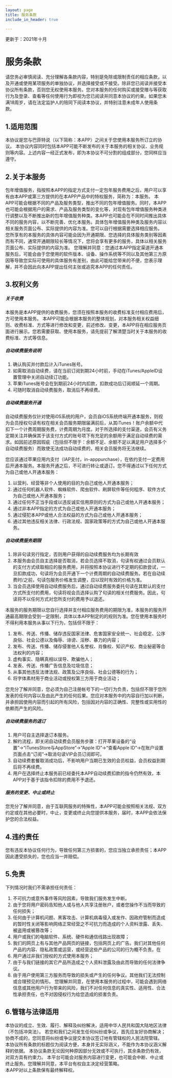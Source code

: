 ```yaml
---
layout: page
title: 服务条款
include_in_header: true

---
```


更新于：2021年十月

# 服务条款

请您务必审慎阅读、充分理解各条款内容，特别是免除或限制责任的相应条款，以及开通或使用某项服务的单独协议，并选择接受或不接受。除非您已阅读并接受本协议所有条款，否则您无权使用本服务。您对本服务的任何购买或接受赠与等获取行为及登录、查看等任何使用行为即视为您已阅读并同意本协议的约束。如果您未满18周岁，请在法定监护人的陪同下阅读本协议，并特别注意未成年人使用条款。

## 1.适用范围

本协议是您与巴菲特说（以下简称：本APP）之间关于您使用本服务所订立的协议。
本协议内容同时包括本APP可能不断发布的关于本服务的相关协议、业务规则等内容。上述内容一经正式发布，即为本协议不可分割的组成部分，您同样应当遵守。

## 2.关于本服务

包年增值服务，指按照本APP的指定方式支付一定包年服务费用之后，用户可以享有由本APP或第三方提供的在本APP产品中的特权服务，简称为：本服务。
本APP可能会根据不同的产品及服务类型，推出不同的包年增值服务。同时，本APP也可能会根据用户的需求、产品及服务类型的变化等，对现有包年增值服务种类进行调整以及不断推出新的包年增值服务种类。本APP也可能会在不同时间推出具体不同的服务内容，以不断完善、优化本服务。具体包年增值服务种类及服务内容以相关服务页面公布、实际提供的内容为准。您可以自行根据需要选择相应服务。
您所享有的本服务的具体内容可能会因为开通期限、您选择的具体服务类别等因素而有不同，通常开通期限较长等情况下，您将会享有更多的服务，具体以相关服务页面公布、实际提供的内容为准。
您理解并同意：您通过本APP指定渠道开通本服务后，可能会由于您使用的软件版本、设备、操作系统等不同以及其他第三方原因等导致您实际可使用的具体服务有差别，由此可能给您带来的不便，您表示理解，并不会因此向本APP提出任何主张或追究本APP的任何责任。

## 3.权利义务

##### 关于收费

本服务是本APP提供的收费服务，您须在按照本服务的收费标准支付相应费用后，方可使用本服务。
本APP可能会根据本服务的整体规划，对本服务相关权益细则、收费标准、方式等进行修改和变更，前述修改、变更，本APP将在相应服务页面进行展示。您若需要获取、使用本服务，请先提前了解清楚当时关于本服务的收费标准、方式等信息。

##### 自动续费服务说明

1. 确认购买并付款后计入iTunes账号。
2. 如需取消自动续费，请在当前订阅到期24小时前，手动在iTunes/ApplelD设置管理中关闭自动续订功能。
3. 苹果iTunes账号会在到期前24小时内扣款，扣款成功后订阅顺延一个周期。
4. 可随时取消自动续费服务，取消后不再续费。

##### 自动续费服务开通

自动续费服务仅针对使用i0S系统的用户，会员自iOS系统终端开通本服务，则视为会员授权句读有权在相关会员服务期限届满前后，从其iTunes！账户余额中代扣下一个计费周期服务费，计费周期为月度。对于所选择的支付渠道，会员有义务定期关注并确保其于该支付方式的账号项下有充足的余额用于满足自动续费的需求。如因前述原因瑕疵（包括但不限于：余额不足、余额不足以满足用户选择多个自动续费服务）而致使无法成功自动续费的，相关会员服务将无法继续。

您应该通过苹果应用内支付（IAP支付，in-apppurchase），在依约支付一定费用后开通本服务。本服务开通之后，不可进行转让或退订。您不得通过以下任何方式为自己或他人开通本服务：
1. 以营利、经营等非个人使用的目的为自己或他人开通本服务；
2. 通过任何机器人软件、蜘蛛软件、爬虫软件、刷屏软件等任何程序、软件方式为自己或他人开通本服务；
3. 通过任何不正当手段或以违反诚实信用原则的方式为自己或他人开通本服务；
4. 通过非本APP指定的方式为自己或他人开通本服务；
5. 通过侵犯本APP或他人合法权益的方式为自己或他人开通本服务；
6. 通过其他违反相关法律、行政法规、国家政策等的方式为自己或他人开通本服务。

##### 自动续费服务期限

1. 除非句读另行指定，否则用户获得的自动续费服务均为长期有效
2. 本服务由会员自主选择是否取消，若会员选择不取消，句读有权通过会员默认的支付方式续取相应的服务费用，并将按照本协议进行不定期的扣款尝试，一旦扣款成功，句读将为会员开通下一个计费周期的自动续费服务。若在自动续费时/之前，句读包服务价格发生调整，应以现时有效的价格为准。
3. 当会员选择使用自动续费服务后，通过自动续费服务委托句读在其默认的支付方式所支付的费用，句读将视会员选择认购了句读的相关付费服务。因此，句读将不以任何方式对您所支付的费用予以退还。

本服务的服务期限以您自行选择并支付相应服务费用的期限为准，本服务的服务开通最高期限会受到一定限制，具体以本APP制定的的规则为准。您在使用本服务时不得利用本服务从事以下行为，包括但不限于：

1. 发布、传送、传播、储存违反国家法律、危害国家安全统一、社会稳定、公序良俗、社会公德以及侮辱、诽谤、淫秽、暴力的内容；  
2.  发布、传送、传播、储存侵害他人名誉权、肖像权、知识产权、商业秘密等合法权利的内容；
3. 虚构事实、隐瞒真相以误导、欺骗他人；
4. 发表、传送、传播广告信息及垃圾信息；
5. 从事其他违反法律法规、政策及公序良俗、社会公德等的行为；
6. 将字体素材用于商业活动或授权第三方用于商业活动；

您充分了解并同意，您必须为自己注册帐号下的一切行为负责，包括但不限于您所发表的任何内容以及由此产生的任何后果。您应对本服务中的内容自行加以判断，并承担因使用内容而引起的所有风险，包括因对内容的正确性、完整性或实用性的依赖而产生的风险。

##### 自动续费服务的退订

1. 用户可自主选择退订本服务。
2. 解约流程，即关闭自动续费会员服务步骤：打开苹果设备的“设置”→“iTunesStore与AppStore”→“Apple ID”→“查看Apple ID”→在账户设置页面点击“订阅”→取消句读VIP会员订阅即可。
3. 自动续费套餐取消成功后，不影响用户当期已生效的会员权益，会员权益到期后将不再续费。
4. 用户在选择终止本服务前已经委托本APP自动续费扣款的指令仍然有效，本APP对于基于该指令扣除的费用不予退还。

##### 服务的变更、中止或终止

您充分了解并同意，由于互联网服务的特殊性，本APP可能会按照相关法规、双方约定或在其他必要时，中止，变更或终止向您提供本服务，届时，本APP会依法保护您的合法权益。



## 4.违约责任

您有违反本协议任何行为，导致任何第三方损害的，您应当独立承担责任；本APP因此遭受损失的，您也应当一并赔偿。

## 5.免责

下列情况时我们不需承担任何责任：
1. 不可抗力或意外事件等风险因素，导致我们服务发生中断。
2. 由于您将用户密码告知他人或与他人共享注册账户，或者您操作不当而导致的任何损失；
3. 任何由于计算机问题、黑客攻击、计算机病毒侵入或发作、因政府管制而造成的暂时性关闭等影响网络正常经营之不可抗力而造成的个人资料泄露、丢失、被盗用或被篡改等；
4. 用户或我们的电脑软件、系统、硬件和通信线路出现故障；
5. 我们的网页上有与其他产品网页的链接，包括网页上的广告。我们对其他任何产品的内容、隐私政策或运营，或经营这些产品的公司的行为概不负责。在
6. 用户通过非我们授权的方式使用本服务；
7. 由于与我们链接的其它产品所造成之个人资料泄露及由此而导致的任何法律争议。
8. 由于用户使用第三方服务而导致的损失或产生的任何争议。其他我们无法控制或合理预见的情形。
您理解并同意，在使用本服务的过程中，可能会遇到网络信息或其他用户行为带来的风险，我们不对任何信息的真实性、适用性、合法性承担责任，也不对因侵权行为给您造成的损害负责。

## 6.管辖与法律适用

本协议的成立、生效、履行、解释及纠纷解决，适用中华人民共和国大陆地区法律（不包括冲突法）。
若您和我们之间发生任何纠纷或争议，首先应友好协商解决；协商不成的，您同意将纠纷或争议提交本协议签订地有管辖权的人民法院管辖。
本协议所有条款的标题仅为阅读方便，本身并无实际涵义，不能作为本协议涵义解释的依据。
本协议条款无论因何种原因部分无效或不可执行，其余条款仍有效，对双方具有约束力。
本平台可能会对服务内容进行变更，也可能会中断、中止或终止服务。您理解并同意，本平台有权自主决定经营策略。  
本APP对以上条款保有最终解释权。
